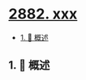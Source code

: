 # [2882. xxx](https://github.com/Tdahuyou/TNotes.leetcode/tree/main/notes/2882.%20xxx)

<!-- region:toc -->

- [1. 📝 概述](#1--概述)

<!-- endregion:toc -->

## 1. 📝 概述
